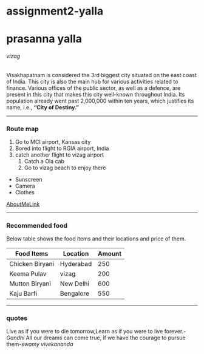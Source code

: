 # assignment2-yalla
# prasanna yalla
###### vizag

Visakhapatnam is considered the 3rd biggest city situated on the east coast of India. This city is also the main hub for various activities related to finance. Various offices of the public sector, as well as a defence, are present in this city that makes this city well-known throughout India. Its population already went past 2,000,000 within ten years, which justifies its name, i.e., **“City of Destiny.”**

---

### Route map

1. Go to MCI airport, Kansas city
2. Bored into flight to RGIA airport, India    
3. catch another flight to vizag airport
    1. Catch a Ola cab
    2. Go to vizag beach to enjoy there
* Sunscreen
* Camera 
* Clothes 


[AboutMeLink](AbouMe.md)

---

### Recommended food

Below table shows the food items and their locations and price of them.

|    Food Items   |     Location     |   Amount    |
|   -----------   |    ----------    |  --------   |
|Chicken Biryani  |   Hyderabad      |    250      |
|Keema Pulav      |   vizag          |    200      |
|Mutton Biryani   |   New Delhi      |    600      |
|Kaju Barfi       |   Bengalore      |    550      |

---

### quotes

Live as if you were to die tomorrow,Learn as if you were to live forever.-
*Gandhi*
All our dreams can come true, if we have the courage to pursue them-*swamy vivekananda*